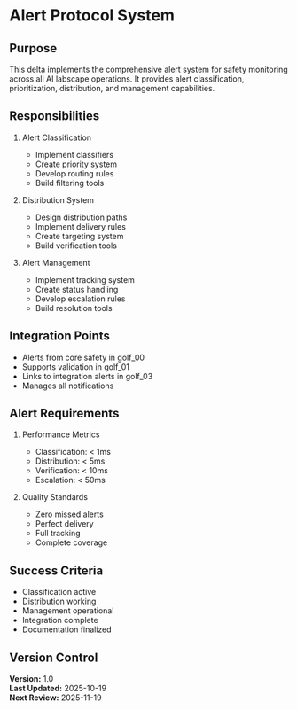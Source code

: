 # Alert Protocol System

## Purpose

This delta implements the comprehensive alert system for safety monitoring across all AI labscape operations. It provides alert classification, prioritization, distribution, and management capabilities.

## Responsibilities

1. Alert Classification
   - Implement classifiers
   - Create priority system
   - Develop routing rules
   - Build filtering tools

2. Distribution System
   - Design distribution paths
   - Implement delivery rules
   - Create targeting system
   - Build verification tools

3. Alert Management
   - Implement tracking system
   - Create status handling
   - Develop escalation rules
   - Build resolution tools

## Integration Points

- Alerts from core safety in golf_00
- Supports validation in golf_01
- Links to integration alerts in golf_03
- Manages all notifications

## Alert Requirements

1. Performance Metrics
   - Classification: < 1ms
   - Distribution: < 5ms
   - Verification: < 10ms
   - Escalation: < 50ms

2. Quality Standards
   - Zero missed alerts
   - Perfect delivery
   - Full tracking
   - Complete coverage

## Success Criteria

- Classification active
- Distribution working
- Management operational
- Integration complete
- Documentation finalized

## Version Control

**Version:** 1.0  
**Last Updated:** 2025-10-19  
**Next Review:** 2025-11-19